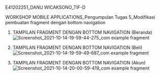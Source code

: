 E41202251_DANU WICAKSONO_TIF-D

WORKSHOP MOBILE APPLICATIONS_Pengumpulan Tugas 5_Modifikasi pembuatan fragment dengan bottom navigation

1. TAMPILAN FRAGMENT DENGAN BOTTOM NAVIGATION (Beranda)
![Screenshot_2021-10-14-19-59-44-275_com example fragment](https://user-images.githubusercontent.com/80568927/137322997-ceff82c9-1ba2-4892-943a-49fb81c3c04e.jpg)


2. TAMPILAN FRAGMENT DENGAN BOTTOM NAVIGATION (Beli)
![Screenshot_2021-10-14-19-59-49-687_com example fragment](https://user-images.githubusercontent.com/80568927/137323172-db674b82-9e40-4daa-94d6-173b3142e25e.jpg)


3. TAMPILAN FRAGMENT DENGAN BOTTOM NAVIGATION (Akun)
![Screenshot_2021-10-14-20-00-59-419_com example fragment](https://user-images.githubusercontent.com/80568927/137323268-853bd03a-3604-425f-ba45-292d1a6a8a09.jpg)

